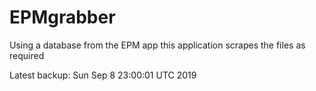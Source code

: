 # EPMgrabber
Using a database from the EPM app this application scrapes the files as required


Latest backup: Sun Sep 8 23:00:01 UTC 2019

